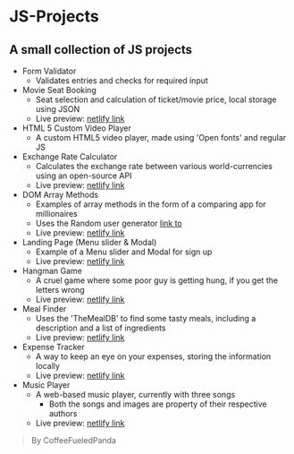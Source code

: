 # JS-Projects

## A small collection of JS projects

* Form Validator
  * Validates entries and checks for required input
* Movie Seat Booking
  * Seat selection and calculation of ticket/movie price, local storage using JSON
  * Live preview: [netlify link](https://movie-seat-booking-preview-coffeefueledpanda.netlify.app/)
* HTML 5 Custom Video Player
  * A custom HTML5 video player, made using 'Open fonts' and regular JS
* Exchange Rate Calculator
  * Calculates the exchange rate between various world-currencies using an open-source API
  * Live preview: [netlify link](https://exchange-rate-calculator-coffeefueledpanda.netlify.app/)
* DOM Array Methods
  * Examples of array methods in the form of a comparing app for millionaires
  * Uses the Random user generator [link to](https://randomuser.me/)
  * Live preview: [netlify link](https://dom-array-methods-millionairesapp-coffeefueledpanda.netlify.app/)
* Landing Page (Menu slider & Modal)
  * Example of a Menu slider and Modal for sign up
  * Live preview: [netlify link](https://landing-page-menuslider-modal-coffeefueledpanda.netlify.app/)
* Hangman Game
  * A cruel game where some poor guy is getting hung, if you get the letters wrong
  * Live preview: [netlify link](https://hangman-game-coffeefueledpanda.netlify.app/)
* Meal Finder
  * Uses the 'TheMealDB' to find some tasty meals, including a description and a list of ingredients
  * Live preview: [netlify link](https://meal-finder-coffeefueledpanda.netlify.app/)
* Expense Tracker
  * A way to keep an eye on your expenses, storing the information locally
  * Live preview: [netlify link](https://expense-tracker-coffeefueledpanda.netlify.app/)
* Music Player
  * A web-based music player, currently with three songs
    * Both the songs and images are property of their respective authors
  * Live preview: [netlify link](https://music-player-coffeefueledpanda.netlify.app/)
> By CoffeeFueledPanda
